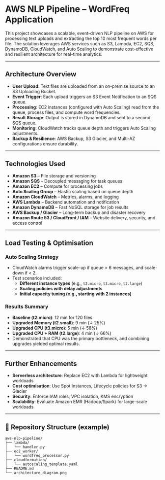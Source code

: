 # AWS NLP Pipeline – WordFreq Application

This project showcases a scalable, event-driven NLP pipeline on AWS for processing text uploads and extracting the top 10 most frequent words per file. The solution leverages AWS services such as S3, Lambda, EC2, SQS, DynamoDB, CloudWatch, and Auto Scaling to demonstrate cost-effective and resilient architecture for real-time analytics.

---

## Architecture Overview

- **User Upload**: Text files are uploaded from an on-premise source to an S3 Uploading Bucket.
- **Event Trigger**: Each upload triggers an S3 Event Notification to an SQS queue.
- **Processing**: EC2 instances (configured with Auto Scaling) read from the queue, process files, and compute word frequencies.
- **Result Storage**: Output is stored in DynamoDB and sent to a second SQS queue.
- **Monitoring**: CloudWatch tracks queue depth and triggers Auto Scaling adjustments.
- **Backup & Resilience**: AWS Backup, S3 Glacier, and Multi-AZ configurations ensure durability.

---

## Technologies Used

- **Amazon S3** – File storage and versioning  
- **Amazon SQS** – Decoupled messaging for task queues  
- **Amazon EC2** – Compute for processing jobs  
- **Auto Scaling Group** – Elastic scaling based on queue depth  
- **Amazon CloudWatch** – Metrics, alarms, and logging  
- **AWS Lambda** – Backend automation and notification  
- **Amazon DynamoDB** – Fast NoSQL storage for job results  
- **AWS Backup / Glacier** – Long-term backup and disaster recovery  
- **Amazon Route 53 / CloudFront / IAM** – Website delivery, security, and access control  

---

## Load Testing & Optimisation

### Auto Scaling Strategy
- CloudWatch alarms trigger scale-up if queue > 6 messages, and scale-down if < 2.
- Test scenarios included:
  - **Different instance types** (e.g., `t2.micro`, `t3.micro`, `t2.large`)
  - **Scaling policies with delay adjustments**
  - **Initial capacity tuning (e.g., starting with 2 instances)**

### Results Summary
- **Baseline (t2.micro)**: 12 min for 120 files  
- **Upgraded Memory (t2.small)**: 9 min (↓ 25%)  
- **Upgraded CPU (t3.micro)**: 5 min (↓ 58%)  
- **Upgraded CPU + RAM (t2.large)**: 4 min (↓ 66%)  
- Demonstrated that CPU was the primary bottleneck, and combining upgrades yielded optimal results.

---

## Further Enhancements

- **Serverless architecture**: Replace EC2 with Lambda for lightweight workloads  
- **Cost optimisation**: Use Spot Instances, Lifecycle policies for S3 → Glacier  
- **Security**: Enforce IAM roles, VPC isolation, KMS encryption  
- **Scalability**: Evaluate Amazon EMR (Hadoop/Spark) for large-scale workloads

---

## 📁 Repository Structure (example)

```plaintext
aws-nlp-pipeline/
├── lambda/
│   └── handler.py
├── ec2_worker/
│   └── wordfreq_processor.py
├── cloudformation/
│   └── autoscaling_template.yaml
├── README.md
└── architecture_diagram.png

